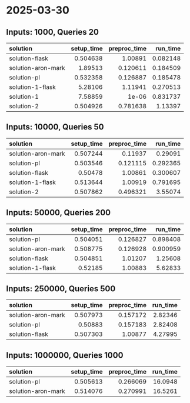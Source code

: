 # 2025-03-30

## Inputs: 1000, Queries 20

| solution           |   setup_time |   preproc_time |   run_time |
|:-------------------|-------------:|---------------:|-----------:|
| solution-flask     |     0.504638 |       1.00891  |   0.082148 |
| solution-aron-mark |     1.89513  |       0.120611 |   0.184509 |
| solution-pl        |     0.532358 |       0.126887 |   0.185478 |
| solution-1-flask   |     5.28106  |       1.11941  |   0.270513 |
| solution-1         |     7.58859  |       1e-06    |   0.831737 |
| solution-2         |     0.504926 |       0.781638 |   1.13397  |

## Inputs: 10000, Queries 50

| solution           |   setup_time |   preproc_time |   run_time |
|:-------------------|-------------:|---------------:|-----------:|
| solution-aron-mark |     0.507244 |       0.11937  |   0.29091  |
| solution-pl        |     0.503546 |       0.121115 |   0.292365 |
| solution-flask     |     0.50478  |       1.00861  |   0.300607 |
| solution-1-flask   |     0.513644 |       1.00919  |   0.791695 |
| solution-2         |     0.507862 |       0.496321 |   3.55074  |

## Inputs: 50000, Queries 200

| solution           |   setup_time |   preproc_time |   run_time |
|:-------------------|-------------:|---------------:|-----------:|
| solution-pl        |     0.504051 |       0.126827 |   0.898408 |
| solution-aron-mark |     0.508775 |       0.126928 |   0.900959 |
| solution-flask     |     0.504851 |       1.01207  |   1.25608  |
| solution-1-flask   |     0.52185  |       1.00883  |   5.62833  |

## Inputs: 250000, Queries 500

| solution           |   setup_time |   preproc_time |   run_time |
|:-------------------|-------------:|---------------:|-----------:|
| solution-aron-mark |     0.507973 |       0.157172 |    2.82346 |
| solution-pl        |     0.50883  |       0.157183 |    2.82408 |
| solution-flask     |     0.507303 |       1.00877  |    4.27995 |

## Inputs: 1000000, Queries 1000

| solution           |   setup_time |   preproc_time |   run_time |
|:-------------------|-------------:|---------------:|-----------:|
| solution-pl        |     0.505613 |       0.266069 |    16.0948 |
| solution-aron-mark |     0.514076 |       0.270991 |    16.5261 |